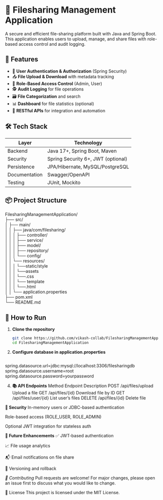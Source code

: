 # 📁 Filesharing Management Application

A secure and efficient file-sharing platform built with Java and Spring Boot. This application enables users to upload, manage, and share files with role-based access control and audit logging.

## 🚀 Features

- 🔐 **User Authentication & Authorization** (Spring Security)
- 📤 **File Upload & Download** with metadata tracking
- 👥 **Role-Based Access Control** (Admin, User)
- 🕵️ **Audit Logging** for file operations
- 🗃️ **File Categorization** and search
- 📊 **Dashboard** for file statistics (optional)
- 📄 **RESTful APIs** for integration and automation

## 🛠️ Tech Stack
                                                                                                 
| Layer         | Technology                     |
|--------------|---------------------------------|
| Backend       | Java 17+, Spring Boot, Maven   |
| Security      | Spring Security 6+, JWT (optional) |
| Persistence   | JPA/Hibernate, MySQL/PostgreSQL |
| Documentation | Swagger/OpenAPI                |
| Testing       | JUnit, Mockito                 |

## 📦 Project Structure

FilesharingManagementApplication/                                                                                                                                                               
├── src/                                                                                                                                                                                           
│ ├── main/                                                                                                                                                                                        
│ │ ├── java/com/filesharing/                                                                                                                                                                      
│ │ │ ├── controller/                                                                                                                                                                              
│ │ │ ├── service/                                                                                                                                                                                
│ │ │ ├── model/                                                                                                                                                                                   
│ │ │ ├── repository/                                                                                                                                                                              
│ │ │ └── config/                                                                                                                                                                                  
│ │ └── resources/                                                                                                                                                                                 
│ │ │ └──static/style                                                                                                                                                                              
│ │ │   └──assets                                                                                                                                                                                  
│ │ │   └──.css                                                                                                                                                                                    
│ │ │ └── template                                                                                                                                                                                 
│ │ │   └──.html                                                                                                                                                                                   
│ │ └── application.properties                                                                                                                                                                     
├── pom.xml                                                                                                                                                                                        
└── README.md                                                                                                                                                                                      


## 🧪 How to Run

1. **Clone the repository**
   ```bash
   git clone https://github.com/vikash-collab/FilesharingManagementApplication.git
   cd FilesharingManagementApplication

2. **Configure database in application.properties**
   ```properties
  spring.datasource.url=jdbc:mysql://localhost:3306/filesharingdb
  spring.datasource.username=root
  spring.datasource.password=yourpassword

4. **📚 API Endpoints**
Method	Endpoint	Description
POST	/api/files/upload	Upload a file
GET	/api/files/{id}	Download file by ID
GET	/api/files/user/{id}	List user’s files
DELETE	/api/files/{id}	Delete file
   
**🔐 Security**
In-memory users or JDBC-based authentication

Role-based access (ROLE_USER, ROLE_ADMIN)

Optional JWT integration for stateless auth
                                                                                                                                                                                                   
**🧰 Future Enhancements**
✅ JWT-based authentication

📈 File usage analytics

📬 Email notifications on file share

🧾 Versioning and rollback
                                                                                                                                                                                                   
*🤝 Contributing*
Pull requests are welcome! For major changes, please open an issue first to discuss what you would like to change.
                                                                                                                                                                                                   
📄 License
This project is licensed under the MIT License.
